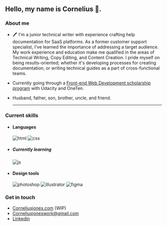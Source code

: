 <!-- <img src="https://d33wubrfki0l68.cloudfront.net/5df288145f1ec3abe9682c7f62b157c6fa506811/7f39f/img/cj-llama.png" alt="drawing" width="100%"/> -->

## Hello, my name is Cornelius :wave:. 

<div>



### About me

  

- 🖍️ I'm a junior technical writer with experience crafting help documentation for SaaS platforms. As a former customer support specialist, I've learned the importance of addressing a target audience. My work experience and education make me qualified in the areas of Technical Writing, Copy Editing, and Content Creation. I pride myself on being results-oriented; whether it's developing processes for creating documentation, or writing technical guides as a part of cross-functional teams.

- Currently going through a <a href="https://www.udacity.com/scholarships/oneten-bit-scholarship">Front-end Web Development scholarship program</a> with Udacity and OneTen. 

- Husband, father, son, brother, uncle, and friend.
  
  <hr>

### Current skills

- <h4> Languages </h4>

  <img src = "https://img.shields.io/badge/HTML5-E34F26?style=for-the-badge&logo=html5&logoColor=white" alt = "html" />

  <img src = "https://img.shields.io/badge/CSS3-1572B6?style=for-the-badge&logo=css3&logoColor=white" alt = "css" />

  
- <h5> Currently learning </h5>

   <img src = "https://img.shields.io/badge/JavaScript-323330?style=for-the-badge&logo=javascript&logoColor=F7DF1E" alt = "js" />


- <h4> Design tools </h4>

  <img src = "https://img.shields.io/badge/adobe%20photoshop-%2331A8FF.svg?style=for-the-badge&logo=adobe%20photoshop&logoColor=white" alt = "photoshop" />

  <img src = "https://img.shields.io/badge/adobe%20illustrator-%23FF9A00.svg?style=for-the-badge&logo=adobe%20illustrator&logoColor=white" alt = "illustrator" />

  <img src = "https://img.shields.io/badge/figma-%23F24E1E.svg?style=for-the-badge&logo=figma&logoColor=white" alt = "figma" />


### Get in touch
  - <a href="https://corneliusjones.com">Corneliusjones.com</a> (WIP)
  - <a href="mailto:corneliusjoneswork@gmail.com">Corneliusjoneswork@gmail.com
  - <a href="https://www.linkedin.com/in/corneliusjones11/">Linkedin</a>
